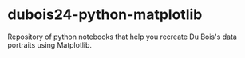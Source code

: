 # dubois24-python-matplotlib
Repository of python notebooks that help you recreate Du Bois's data portraits using Matplotlib.

